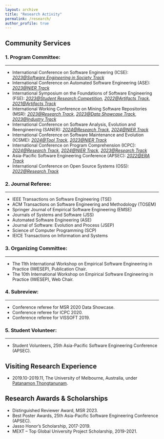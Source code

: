```yaml
---
layout: archive
title: "Research Activity"
permalink: /research/
author_profile: true
---
```


## Community Services

### 1. Program Committee:
------
* International Conference on Software Engineering (ICSE): <span style="text-decoration:underline;font-style: italic">2023@Software Engineering in Society Track</span>
* International Conference on Automated Software Engineering (ASE): <span style="text-decoration:underline;font-style: italic">2023@NIER Track</span>
* International Symposium on the Foundations of Software Engineering (FSE): <span style="text-decoration:underline;font-style: italic">2023@Student Research Competition</span>, <span style="text-decoration:underline;font-style: italic">2022@Artifacts Track</span>, <span style="text-decoration:underline;font-style: italic">2021@Artifacts Track</span>
* International Working Conference on Mining Software Repositories (MSR): <span style="text-decoration:underline;font-style: italic">2023@Research Track</span>, <span style="text-decoration:underline;font-style: italic">2023@Data Showcase Track</span>, <span style="text-decoration:underline;font-style: italic">2023@Industry Track</span>
* International Conference on Software Analysis, Evolution and Reengineering (SANER): <span style="text-decoration:underline;font-style: italic">2024@Research Track</span>, <span style="text-decoration:underline;font-style: italic">2024@NIER Track</span>
* International Conference on Software Maintenance and Evolution (ICSME): <span style="text-decoration:underline;font-style: italic">2024@Tool Track</span>, <span style="text-decoration:underline;font-style: italic">2023@NIER Track</span>
* International Conference on Program Comprehension (ICPC): <span style="text-decoration:underline;font-style: italic">2024@Research Track</span>, <span style="text-decoration:underline;font-style: italic">2024@NIER Track</span>, <span style="text-decoration:underline;font-style: italic">2023@Research Track</span>
* Asia-Pacific Software Engineering Conference (APSEC): <span style="text-decoration:underline;font-style: italic">2022@ERA Track</span>
* International Conference on Open Source Systems (OSS): <span style="text-decoration:underline;font-style: italic">2022@Research Track</span>

### 2. Journal Referee: 
------
* IEEE Transactions on Software Engineering (TSE)
* ACM Transactions on Software Engineering and Methodology (TOSEM)
* Springer Journal of Empirical Software Engineering (EMSE)
* Journals of Systems and Software (JSS)
* Automated Software Engineering (ASE)
* Journal of Software: Evolution and Process (JSEP)
* Science of Computer Programming (SCP)
* IEICE Transactions on Information and Systems

### 3. Organizing Committee:
------
* The 11th International Workshop on Empirical Software Engineering in Practice (IWESEP), Publication Chair.
* The 10th International Workshop on Empirical Software Engineering in Practice (IWESEP), Web Chair.

### 4. Subreview:
------
* Conference referee for MSR 2020 Data Showcase.
* Conference referee for ICPC 2020.
* Conference referee for VISSOFT 2019.

### 5. Student Volunteer:
------
* Student Volunteers, 25th Asia-Pacific Software Engineering Conference (APSEC).

## Visiting Research Experience
* 2019.10-2019.11, The University of Melbourne, Australia, under [Patanamon Thongtanunam](https://patanamon.com/).

## Research Awards & Scholarships
* Distinguished Reviewer Award, MSR 2023.
* Best Poster Awards, 25th Asia-Pacific Software Engineering Conference (APSEC).
* Jasso Honor’s Scholarship, 2017-2019.
* MEXT – Top Global University Project Scholarship, 2019-2021.

